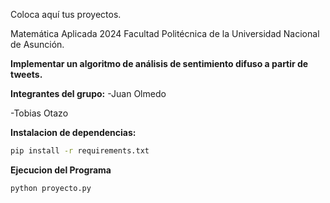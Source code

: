 Coloca aquí tus proyectos.

Matemática Aplicada 2024 
Facultad Politécnica de la Universidad Nacional de Asunción.

**Implementar un algoritmo de análisis de sentimiento difuso a partir de tweets.**

**Integrantes del grupo:**
-Juan Olmedo

-Tobias Otazo


**Instalacion de dependencias:**
```bash
pip install -r requirements.txt
```

**Ejecucion del Programa**
```bash
python proyecto.py
```
